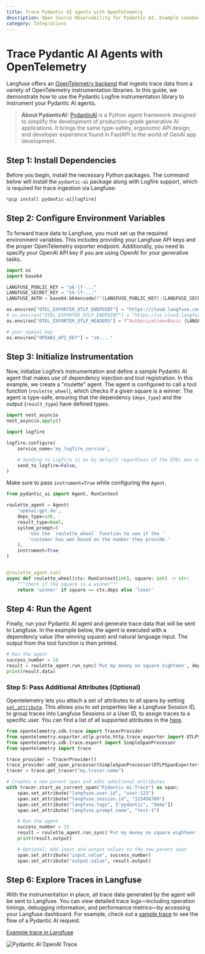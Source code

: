 ```yaml
---
title: Trace Pydantic AI agents with OpenTelemetry
description: Open Source Observability for Pydantic AI. Example cookbook for the Pydantic AI Langfuse integration using OpenTelemetry.
category: Integrations
---
```


# Trace Pydantic AI Agents with OpenTelemetry

Langfuse offers an [OpenTelemetry backend](https://langfuse.com/docs/opentelemetry/) that ingests trace data from a variety of OpenTelemetry instrumentation libraries. In this guide, we demonstrate how to use the Pydantic Logfire instrumentation library to instrument your Pydantic AI agents.

> **About PydanticAI:** [PydanticAI](https://pydantic-ai.readthedocs.io/en/latest/) is a Python agent framework designed to simplify the development of production-grade generative AI applications. It brings the same type-safety, ergonomic API design, and developer experience found in FastAPI to the world of GenAI app development. 

## Step 1: Install Dependencies

Before you begin, install the necessary Python packages. The command below will install the `pydantic-ai` package along with Logfire support, which is required for trace ingestion via Langfuse:


```python
%pip install pydantic-ai[logfire]
```

## Step 2: Configure Environment Variables

To forward trace data to Langfuse, you must set up the required environment variables. This includes providing your Langfuse API keys and the proper OpenTelemetry exporter endpoint. Additionally, you need to specify your OpenAI API key if you are using OpenAI for your generative tasks.


```python
import os
import base64

LANGFUSE_PUBLIC_KEY = "pk-lf-..."
LANGFUSE_SECRET_KEY = "sk-lf-..."
LANGFUSE_AUTH = base64.b64encode(f"{LANGFUSE_PUBLIC_KEY}:{LANGFUSE_SECRET_KEY}".encode()).decode()

os.environ["OTEL_EXPORTER_OTLP_ENDPOINT"] = "https://cloud.langfuse.com/api/public/otel" # EU data region
# os.environ["OTEL_EXPORTER_OTLP_ENDPOINT"] = "https://us.cloud.langfuse.com/api/public/otel" # US data region
os.environ["OTEL_EXPORTER_OTLP_HEADERS"] = f"Authorization=Basic {LANGFUSE_AUTH}"

# your openai key
os.environ["OPENAI_API_KEY"] = "sk-..."
```

## Step 3: Initialize Instrumentation

Now, initialize Logfire’s instrumentation and define a sample Pydantic AI agent that makes use of dependency injection and tool registration. In this example, we create a "roulette" agent. The agent is configured to call a tool function (`roulette_wheel`), which checks if a given square is a winner. The agent is type-safe, ensuring that the dependency (`deps_type`) and the output (`result_type`) have defined types.


```python
import nest_asyncio
nest_asyncio.apply()
```


```python
import logfire

logfire.configure(
    service_name='my_logfire_service',

    # Sending to Logfire is on by default regardless of the OTEL env vars.
    send_to_logfire=False,
)
```

Make sure to pass `instrument=True` while configuring the `Agent`.


```python
from pydantic_ai import Agent, RunContext

roulette_agent = Agent(
    'openai:gpt-4o',
    deps_type=int,
    result_type=bool,
    system_prompt=(
        'Use the `roulette_wheel` function to see if the '
        'customer has won based on the number they provide.'
    ),
    instrument=True
)


@roulette_agent.tool
async def roulette_wheel(ctx: RunContext[int], square: int) -> str:
    """check if the square is a winner"""
    return 'winner' if square == ctx.deps else 'loser'
```

## Step 4: Run the Agent

Finally, run your Pydantic AI agent and generate trace data that will be sent to Langfuse. In the example below, the agent is executed with a dependency value (the winning square) and natural language input. The output from the tool function is then printed.


```python
# Run the agent
success_number = 18
result = roulette_agent.run_sync('Put my money on square eighteen', deps=success_number)
print(result.data)
```

### Step 5: Pass Additional Attributes (Optional)

Opentelemetry lets you attach a set of attributes to all spans by setting [`set_attribute`](https://opentelemetry.io/docs/languages/python/instrumentation/#add-attributes-to-a-span). This allows you to set properties like a Langfuse Session ID, to group traces into Langfuse Sessions or a User ID, to assign traces to a specific user. You can find a list of all supported attributes in the [here](/docs/opentelemetry/get-started#property-mapping).


```python
from opentelemetry.sdk.trace import TracerProvider
from opentelemetry.exporter.otlp.proto.http.trace_exporter import OTLPSpanExporter
from opentelemetry.sdk.trace.export import SimpleSpanProcessor
from opentelemetry import trace

trace_provider = TracerProvider()
trace_provider.add_span_processor(SimpleSpanProcessor(OTLPSpanExporter()))
tracer = trace.get_tracer("my.tracer.name")

# Creates a new parent span and adds additional attributes
with tracer.start_as_current_span("Pydantic-Ai-Trace") as span:
    span.set_attribute("langfuse.user.id", "user-123")
    span.set_attribute("langfuse.session.id", "123456789")
    span.set_attribute("langfuse.tags", ["pydantic", "demo"])
    span.set_attribute("langfuse.prompt.name", "test-1")

    # Run the agent
    success_number = 23
    result = roulette_agent.run_sync('Put my money on square eighteen', deps=success_number)
    print(result.output)

    # Optional: Add input and output values to the new parent span
    span.set_attribute("input.value", success_number)
    span.set_attribute("output.value", result.output)
```

## Step 6: Explore Traces in Langfuse

With the instrumentation in place, all trace data generated by the agent will be sent to Langfuse. You can view detailed trace logs—including operation timings, debugging information, and performance metrics—by accessing your Langfuse dashboard. For example, check out a [sample trace](https://cloud.langfuse.com/project/cloramnkj0002jz088vzn1ja4/traces/01958b00f28af691900a70f06c3196e5?timestamp=2025-03-12T15%3A37%3A29.994Z&observation=a0a7ab9127ea620f) to see the flow of a Pydantic AI request.

[Example trace in Langfuse](https://cloud.langfuse.com/project/cloramnkj0002jz088vzn1ja4/traces/01958b00f28af691900a70f06c3196e5?timestamp=2025-03-12T15%3A37%3A29.994Z&observation=a0a7ab9127ea620f)

![Pydantic AI OpenAI Trace](https://langfuse.com/images/cookbook/otel-integration-pydantic-ai/pydanticai-openai-trace-tree.png)
